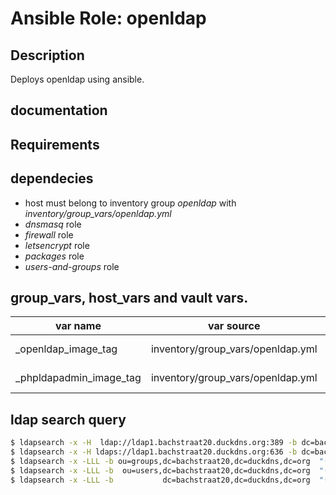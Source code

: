 
# Ansible Role: openldap

## Description

Deploys openldap using ansible.

## documentation

## Requirements

## dependecies

* host must belong to inventory group *openldap* with *inventory/group_vars/openldap.yml*
* *dnsmasq* role
* *firewall* role
* *letsencrypt* role
* *packages* role
* *users-and-groups* role

## group_vars, host_vars and vault vars.

| var name                 | var source                        | description                               |
|--------------------------|-----------------------------------|-------------------------------------------|
| _openldap_image_tag      | inventory/group_vars/openldap.yml | docker image tag osixia/openldap:<tag>    |
| _phpldapadmin_image_tag  | inventory/group_vars/openldap.yml | docker image tag osixia/phpldapadmin:<tag>|

## ldap search query

```bash
$ ldapsearch -x -H  ldap://ldap1.bachstraat20.duckdns.org:389 -b dc=bachstraat20,dc=duckdns,dc=org -D "cn=admin,dc=bachstraat20,dc=duckdns,dc=org" -w $ADMINPASSWORD
$ ldapsearch -x -H ldaps://ldap1.bachstraat20.duckdns.org:636 -b dc=bachstraat20,dc=duckdns,dc=org -D "cn=admin,dc=bachstraat20,dc=duckdns,dc=org" -w $ADMINPASSWORD
$ ldapsearch -x -LLL -b ou=groups,dc=bachstraat20,dc=duckdns,dc=org  "(cn=linuxusers)"  -D "cn=admin,dc=bachstraat20,dc=duckdns,dc=org" -w $ADMINPASSWORD  
$ ldapsearch -x -LLL -b  ou=users,dc=bachstraat20,dc=duckdns,dc=org  "(uid=ted.sluis)"  -D "cn=admin,dc=bachstraat20,dc=duckdns,dc=org" -w $ADMINPASSWORD  
$ ldapsearch -x -LLL -b           dc=bachstraat20,dc=duckdns,dc=org  "(ou=linuxadmins)" -D "cn=admin,dc=bachstraat20,dc=duckdns,dc=org" -w $ADMINPASSWORD  
```

